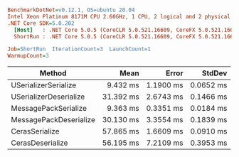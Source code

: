 ``` ini

BenchmarkDotNet=v0.12.1, OS=ubuntu 20.04
Intel Xeon Platinum 8171M CPU 2.60GHz, 1 CPU, 2 logical and 2 physical cores
.NET Core SDK=5.0.202
  [Host]   : .NET Core 5.0.5 (CoreCLR 5.0.521.16609, CoreFX 5.0.521.16609), X64 RyuJIT
  ShortRun : .NET Core 5.0.5 (CoreCLR 5.0.521.16609, CoreFX 5.0.521.16609), X64 RyuJIT

Job=ShortRun  IterationCount=3  LaunchCount=1  
WarmupCount=3  

```
|                 Method |      Mean |     Error |    StdDev |
|----------------------- |----------:|----------:|----------:|
|   USerializerSerialize |  9.432 ms | 1.1900 ms | 0.0652 ms |
| USerializerDeserialize | 31.392 ms | 2.6743 ms | 0.1466 ms |
|   MessagePackSerialize |  9.363 ms | 0.3351 ms | 0.0184 ms |
| MessagePackDeserialize | 30.130 ms | 3.3554 ms | 0.1839 ms |
|         CerasSerialize | 57.865 ms | 1.6609 ms | 0.0910 ms |
|       CerasDeserialize | 56.195 ms | 7.2109 ms | 0.3953 ms |
